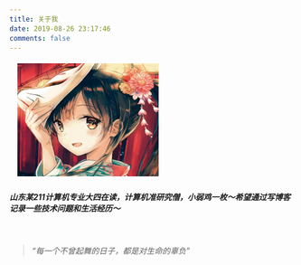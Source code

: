 ```yaml
---
title: 关于我
date: 2019-08-26 23:17:46
comments: false
---
```


##### &emsp;<img src="../images/touxiang2.jpg" width=250px height=200px style="magrin-left=auto magrin-top=-50px">

#####     山东某211计算机专业大四在读，计算机准研究僧，小弱鸡一枚～希望通过写博客记录一些技术问题和生活经历～





<br/>

> *“每一个不曾起舞的日子，都是对生命的辜负”*

